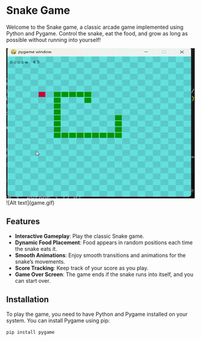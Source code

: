 # Snake Game
Welcome to the Snake game, a classic arcade game implemented using Python and Pygame. Control the snake, eat the food, and grow as long as possible without running into yourself!

<img src="game.gif" width="600" height="400">
![Alt text](game.gif)

## Features

- **Interactive Gameplay**: Play the classic Snake game.
- **Dynamic Food Placement**: Food appears in random positions each time the snake eats it.
- **Smooth Animations**: Enjoy smooth transitions and animations for the snake’s movements.
- **Score Tracking**: Keep track of your score as you play.
- **Game Over Screen**: The game ends if the snake runs into itself, and you can start over.

## Installation

To play the game, you need to have Python and Pygame installed on your system. You can install Pygame using pip:

```sh
pip install pygame

